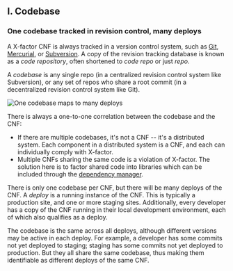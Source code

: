 ## I. Codebase
### One codebase tracked in revision control, many deploys

A X-factor CNF is always tracked in a version control system, such as [Git](http://git-scm.com/), [Mercurial](https://www.mercurial-scm.org/), or [Subversion](http://subversion.apache.org/).  A copy of the revision tracking database is known as a *code repository*, often shortened to *code repo* or just *repo*.

A *codebase* is any single repo (in a centralized revision control system like Subversion), or any set of repos who share a root commit (in a decentralized revision control system like Git).

![One codebase maps to many deploys](/images/codebase-deploys.png)

There is always a one-to-one correlation between the codebase and the CNF:

* If there are multiple codebases, it's not a CNF -- it's a distributed system.  Each component in a distributed system is a CNF, and each can individually comply with X-factor.
* Multiple CNFs sharing the same code is a violation of X-factor.  The solution here is to factor shared code into libraries which can be included through the [dependency manager](./dependencies).

There is only one codebase per CNF, but there will be many deploys of the CNF.  A *deploy* is a running instance of the CNF.  This is typically a production site, and one or more staging sites.  Additionally, every developer has a copy of the CNF running in their local development environment, each of which also qualifies as a deploy.

The codebase is the same across all deploys, although different versions may be active in each deploy.  For example, a developer has some commits not yet deployed to staging; staging has some commits not yet deployed to production.  But they all share the same codebase, thus making them identifiable as different deploys of the same CNF.

